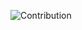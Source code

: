 
![Contribution](https://activity-graph.herokuapp.com/graph?username=tylerljohnson&theme=react-dark&hide_border=true&area=true)
